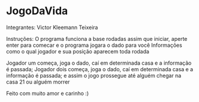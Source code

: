 # JogoDaVida

Integrantes: Victor Kleemann Teixeira

Instruções:
O programa funciona a base rodadas
assim que iniciar, aperte enter para comecar e o programa jogara o dado para você
Informações como o qual jogador e sua posição aparecem toda rodada

Jogador um começa, joga o dado, caí em determinada casa e a informação é passada;
Jogador dois começa, joga o dado, caí em determinada casa e a informação é passada;
e assim o jogo prossegue até alguém chegar na casa 21 ou alguém morrer

Feito com muito amor e carinho :)
